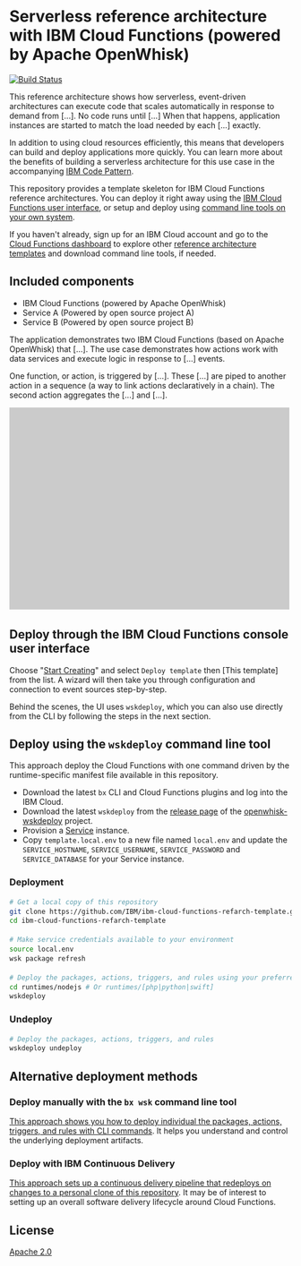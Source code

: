 # Serverless reference architecture with IBM Cloud Functions (powered by Apache OpenWhisk)

[![Build Status](https://travis-ci.org/IBM/ibm-cloud-functions-refarch-template.svg?branch=master)](https://travis-ci.org/IBM/ibm-cloud-functions-refarch-template)

This reference architecture shows how serverless, event-driven architectures can execute code that scales automatically in response to demand from [...]. No code runs until [...] When that happens, application instances are started to match the load needed by each [...] exactly.

In addition to using cloud resources efficiently, this means that developers can build and deploy applications more quickly. You can learn more about the benefits of building a serverless architecture for this use case in the accompanying [IBM Code Pattern](https://developer.ibm.com/code/technologies/serverless/).

This repository provides a template skeleton for IBM Cloud Functions reference architectures. You can deploy it right away using the [IBM Cloud Functions user interface](#deploy-through-the-ibm-cloud-functions-console-user-interface), or setup and deploy using [command line tools on your own system](#deploy-using-the-wskdeploy-command-line-tool).

If you haven't already, sign up for an IBM Cloud account and go to the [Cloud Functions dashboard](https://console.bluemix.net/openwhisk/) to explore other [reference architecture templates](https://github.com/topics/ibm-cloud-functions-refarch) and download command line tools, if needed.

## Included components

- IBM Cloud Functions (powered by Apache OpenWhisk)
- Service A (Powered by open source project A)
- Service B (Powered by open source project B)

The application demonstrates two IBM Cloud Functions (based on Apache OpenWhisk) that [...]. The use case demonstrates how actions work with data services and execute logic in response to [...] events.

One function, or action, is triggered by [...]. These [...] are piped to another action in a sequence (a way to link actions declaratively in a chain). The second action aggregates the [...] and [...].

![Sample Architecture](img/refarch-placeholder.png)

## Deploy through the IBM Cloud Functions console user interface

Choose "[Start Creating](https://console.bluemix.net/openwhisk/create)" and select `Deploy template` then [This template] from the list. A wizard will then take you through configuration and connection to event sources step-by-step.

Behind the scenes, the UI uses `wskdeploy`, which you can also use directly from the CLI by following the steps in the next section.

## Deploy using the `wskdeploy` command line tool

This approach deploy the Cloud Functions with one command driven by the runtime-specific manifest file available in this repository.

- Download the latest `bx` CLI and Cloud Functions plugins and log into the IBM Cloud.
- Download the latest `wskdeploy` from the [release page](https://github.com/apache/incubator-openwhisk-wskdeploy/releases) of the [openwhisk-wskdeploy](https://github.com/apache/incubator-openwhisk-wskdeploy) project.
- Provision a [Service](https://console.ng.bluemix.net/catalog/services/) instance.
- Copy `template.local.env` to a new file named `local.env` and update the `SERVICE_HOSTNAME`, `SERVICE_USERNAME`, `SERVICE_PASSWORD` and `SERVICE_DATABASE` for your Service instance.

### Deployment

```bash
# Get a local copy of this repository
git clone https://github.com/IBM/ibm-cloud-functions-refarch-template.git
cd ibm-cloud-functions-refarch-template

# Make service credentials available to your environment
source local.env
wsk package refresh

# Deploy the packages, actions, triggers, and rules using your preferred language
cd runtimes/nodejs # Or runtimes/[php|python|swift]
wskdeploy
```

### Undeploy

```bash
# Deploy the packages, actions, triggers, and rules
wskdeploy undeploy
```

## Alternative deployment methods

### Deploy manually with the `bx wsk` command line tool

[This approach shows you how to deploy individual the packages, actions, triggers, and rules with CLI commands](bx-wsk/README.md). It helps you understand and control the underlying deployment artifacts.

### Deploy with IBM Continuous Delivery

[This approach sets up a continuous delivery pipeline that redeploys on changes to a personal clone of this repository](bx-cd/README.md). It may be of interest to setting up an overall software delivery lifecycle around Cloud Functions.

## License

[Apache 2.0](LICENSE)
